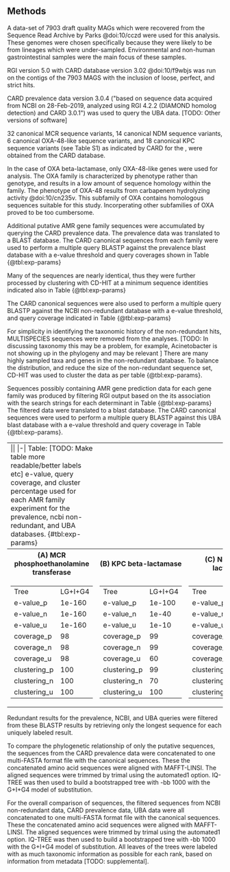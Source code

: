 ## Methods

A data-set of 7903 draft quality MAGs which were recovered from the Sequence Read Archive by Parks \@doi:10/cczd were used for this analysis. These genomes were chosen specifically because they were likely to be from lineages which were under-sampled. Environmental and non-human gastrointestinal samples were the main focus of these samples.

RGI version 5.0 with CARD database version 3.02  @doi:10/f9wbjs was run on the contigs of the 7903 MAGS with the inclusion of loose, perfect, and strict hits.

CARD prevalence data version 3.0.4 ("based on sequence data acquired from NCBI on 28-Feb-2019, analyzed using RGI 4.2.2 (DIAMOND homolog detection) and CARD 3.0.1") was used to query the UBA data.
[TODO: Other versions of software]

32 canonical MCR sequence variants, 14 canonical NDM sequence variants, 6 canonical OXA-48-like sequence variants, and 18 canonical KPC sequence variants (see Table S1) as indicated by CARD for the , were obtained from the CARD database. 

In the case of OXA beta-lactamase, only OXA-48-like genes were used for analysis. The OXA family is characterized by phenotype rather than genotype, and results in a low amount of sequence homology within the family. 
The phenotype of OXA-48 results from carbapenem hydrolyzing activity @doi:10/cn235v.
This subfamily of OXA contains homologous sequences suitable for this study.
Incorperating other subfamilies of OXA proved to be too cumbersome.

Additional putative AMR gene family sequences were accumulated by querying the CARD prevalence data.
The prevalence data was translated to a BLAST database.
The CARD canonical sequences from each family were used to perform a multiple query BLASTP against the prevalence blast database with a e-value threshold and query coverages shown in Table {@tbl:exp-params} 

Many of the sequences are nearly identical, thus they were further processed by clustering with CD-HIT at a minimum sequence identities indicated also in Table {@tbl:exp-params}

The CARD canonical sequences were also used to perform a multiple query BLASTP against the NCBI non-redundant database with a e-value threshold, and query coverage indicated in Table  {@tbl:exp-params}

For simplicity in identifying the taxonomic history of the non-redundant hits, MULTISPECIES sequences were removed from the analyses. [TODO: In discussing taxonomy this may be a problem, for example, Acinetobacter is not showing up in the phylogeny and may be relevant ]
There are many highly sampled taxa and genes in the non-redundant database. To balance the distribution, and reduce the size of the non-redundant sequence set, CD-HIT was used to cluster the data as per table {@tbl:exp-params}.
 
Sequences possibly containing AMR gene prediction data for each gene family was produced by filtering RGI output based on the its association with the search strings for each determinant in Table {@tbl:exp-params}
The filtered data were translated to a blast database.
The CARD canonical sequences were used to perform a multiple query BLASTP against this UBA blast database with a e-value threshold and  query coverage in Table {@tbl:exp-params}.

<table>
<td>
||
|-|
Table: [TODO: Make table more readable/better labels etc] e-value, query coverage, and cluster percentage used for each AMR family experiment for the prevalence, ncbi non-redundant, and UBA databases. {#tbl:exp-params}
</td>
<tr><th>(A) MCR phosphoethanolamine transferase </th>
<th>(B) KPC beta-lactamase</th>
<th>(C) NDM beta-lactamase</th>
<th>(D) OXA beta-lactamase</th></tr>

<tr><td>


| | |
|-----------------|-------------------------------------|
| Tree            | LG+I+G4                             |
| e-value_p       | 1e-160                              |
| e-value_n       | 1e-160                              |
| e-value_u       | 1e-160                              |
| coverage_p      | 98                                  |
| coverage_n      | 98                                  |
| coverage_u      | 98                                  |
| clustering_p    | 100                                 |
| clustering_n    | 100                                 |
| clustering_u    | 100                                 |

</td><td>

| | |
|-----------------|-------------------------------------|
| Tree            | LG+I+G4                             |
| e-value_p       | 1e-100                              |
| e-value_n       | 1e-40                              |
| e-value_u       | 1e-10                              |
| coverage_p      | 99                                  |
| coverage_n      | 99                                  |
| coverage_u      | 60                                  |
| clustering_p    | 99                                 |
| clustering_n    | 70                                 |
| clustering_u    | 100                                 |

</td><td>

| | |
|-----------------|-------------------------------------|
| Tree            | LG+I+G4                             |
| e-value_p       | 1e-160                              |
| e-value_n       | 1e-160                              |
| e-value_u       | 1e-10                              |
| coverage_p      | 98                                  |
| coverage_n      | 98                                  |
| coverage_u      | 60                                  |
| clustering_p    | 100                                 |
| clustering_n    | 100                                 |
| clustering_u    | 100                                 |

</td><td>

| |  |
|-----------------|-------------------------------------|
| Tree            | LG+I+G4                             |
| e-value_p       | 1e-100                              |
| e-value_n       | 1e-100                              |
| e-value_u       | 1e-10                              |
| coverage_p      | 90                                  |
| coverage_n      | 99                                  |
| coverage_u      | 95                                  |
| clustering_p    | N/A                                 |
| clustering_n    | N/A                                 |
| clustering_u    | N/A                                 |

</td></tr>
</table>


Redundant results for the prevalence, NCBI, and UBA queries were filtered from these BLASTP results by retrieving only the longest sequence for each uniquely labeled result.

To compare the phylogenetic relationship of only the putative sequences, the sequences from the CARD prevalence data were concatenated to one multi-FASTA format file with the canonical sequences.
These the concatenated amino acid sequences were aligned with MAFFT-LINSI.
The aligned sequences were trimmed by trimal using the automated1 option.
IQ-TREE was then used to build a bootstrapped tree with -bb 1000 with the G+I+G4 model of substitution.

For the overall comparison of sequences, the filtered sequences from NCBI non-redundant data, CARD prevalence data, UBA data were all concatenated to one multi-FASTA format file with the canonical sequences.
These the concatenated amino acid sequences were aligned with MAFFT-LINSI.
The aligned sequences were trimmed by trimal using the automated1 option.
IQ-TREE was then used to build a bootstrapped tree with -bb 1000 with the G+I+G4 model of substitution.
All leaves of the trees were labeled with as much taxonomic information as possible for each rank, based on information from metadata [TODO: supplemental].
